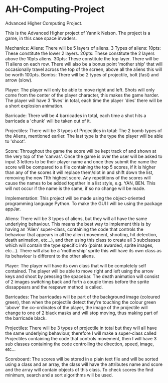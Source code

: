 # AH-Computing-Project
Advanced Higher Computing Project.

This is the Advanced Higher project of Yannik Nelson.
The project is a game, in this case space invaders.

Mechanics:
  Aliens:
    There will be 5 layers of aliens.
    3 Types of aliens:
      10pts:
        These constitute the lower 2 layers.
      20pts:
        These constitute the 2 layers above the 10pts aliens.
      30pts:
        These constitute the top layer.
    There will be 11 aliens on each row.
    There will also be a bonus point 'mother ship' that will occasionally
    travel across the top of the screen, above all the aliens this will be worth 100pts.
      Bombs:
        There will be 2 types of projectile, bolt (fast) and arrow (slow).

  Player:
    The player will only be able to move right and left.
    Shots will only come from the center of the player character, this makes the game harder.
    The player will have 3 'lives' in total, each time the player 'dies' there will be a short explosion animation.

  Barricade:
    There will be 4 barricades in total, each time a shot hits a barricade a 'chunk' will be taken out of it.

  Projectiles:
    There will be 3 types of Projectiles in total:
		The 2 bomb types of the Aliens, mentioned earlier.
		The last type is the type the player will be able to 'shoot'.

  Score:
    Throughout the game the score will be kept track of and shown at the very top of the 'canvas'.
    Once the game is over the user will be asked to input 3 letters to be their player name and once they
    submit the name the score will be compared to a file containing the top 5 scores, if it is higher than any
    of the scores it will replace them/slot in and shift down the list, removing the new 11th highest score.
    Any repetitions of the scores will cause the names to be added together in a list style, e.g. YAN, BEN.
    This will not occur if the name is the same, if so no change will be made.

Implementation:
  This project will be made using the object-oriented programming language Python.
  To make the GUI I will be using the package appJar.

  Aliens:
    There will be 3 types of aliens, but they will all have the same underlying behaviour.
    This means the best way to implement this is by having an 'Alien' super-class, containing the code that
    controls the behaviour that appears in all the alien (movement, shooting, hit detection, death animation, etc...), and
    then using this class to create all 3 subclasses which will contain the type specific info (points awarded,
    sprite images, etc...).
    There will also be a 'mothership' sprite this will have its own class as its behaviour is different to the other aliens.

  Player:
    The player will have its own class that will be completely self contained.
    The player will be able to move right and left using the arrow keys and shoot by pressing the spacebar.
    The death animation will consist of 2 images switching back and forth a couple times before the sprite dissappears
    and the respawn method is called.

  Barricades:
    The barricades will be part of the background image (coloured green), then when the projectile detect they're touching
    the colour green 'above' the co-ordinates of the player, the image of the projectile will change to one of 2 black masks
    and will stop moving, thus making part of the barricade black.

  Projectiles:
    There will be 3 types of projectile in total but they will all have the same underlying behaviour, therefore I will
    make a super-class called Projectiles containing the code that controls movement, then I will have 3 sub classes containing the
    code controlling the direction, speed, image, etc...

  Scoreboard:
    The scores will be stored in a plain text file and will be sorted using a class and an array, the class will have the attributes name and score
    and the array will contain objects of this class. To check scores the find minimum, search and a sort algorithms will be used.
